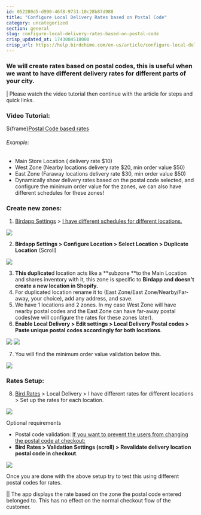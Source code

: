 ```yaml
---
id: 052280d5-d990-46f8-9731-10c28b87d988
title: "Configure Local Delivery Rates based on Postal Code"
category: uncategorized
section: general
slug: configure-local-delivery-rates-based-on-postal-code
crisp_updated_at: 1743084518000
crisp_url: https://help.birdchime.com/en-us/article/configure-local-delivery-rates-based-on-postal-code-16da0ew/
---
```


### We will create rates based on postal codes, this is useful when we want to have different delivery rates for different parts of your city.

| Please watch the video tutorial then continue with the article for steps and quick links.

### Video Tutorial:
${frame}[Postal Code based rates](https://www.loom.com/embed/cfede30a353842f99bb07be98bd66ccc?sid=7ddbafb1-7f49-4f8e-bcaf-09dadbf0ba77)

###### Example:
* Main Store Location ( delivery rate $10)
* West Zone (Nearby locations delivery rate $20, min order value $50)
* East Zone (Faraway locations delivery rate $30, min order value $50)
* Dynamically show delivery rates based on the postal code selected, and configure the minimum order value for the zones, we can also have different schedules for these zones!

### Create new zones:
1. [Birdapp Settings](https://admin.shopify.com/apps/simple-on-time-delivery/settings) >  [I have different schedules for different locations.](https://help.birdchime.com/en-us/article/i-have-different-schedule-for-different-store-locations-1f6j2p0/)

![](https://storage.crisp.chat/users/helpdesk/website/-/c/a/8/2/ca826b447482b000/configurelocation_jronww.png)

2. **Birdapp Settings > Configure Location > Select Location > Duplicate Location** (Scroll)

![](https://storage.crisp.chat/users/helpdesk/website/-/c/a/8/2/ca826b447482b000/duplicate-location_a1vp6a.png)

3. **This duplicate**d location acts like a **subzone **to the Main Location and shares inventory with it, this zone is specific to **Birdapp and doesn't create a new location in Shopify.**
4. For duplicated location rename it to (East Zone/East Zone/Nearby/Far-away, your choice), add any address, and save.
5. We have 1 locations and 2 zones. In my case West Zone will have nearby postal codes and the East Zone can have far-away postal codes(we will configure the rates for these zones later).
6. **Enable Local Delivery > Edit settings > Local Delivery Postal codes > Paste unique postal codes accordingly for both locations**.

![](https://storage.crisp.chat/users/helpdesk/website/-/c/a/8/2/ca826b447482b000/localdelivery-edit-settings_n55trt.png)
![](https://storage.crisp.chat/users/helpdesk/website/-/c/a/8/2/ca826b447482b000/addpostalcodes_qgceq2.png)

7. You will find the minimum order value validation below this.

![](https://storage.crisp.chat/users/helpdesk/website/-/c/a/8/2/ca826b447482b000/minorder_15gtd2p.png)

### Rates Setup:
8. [Bird Rates](https://admin.shopify.com/apps/simple-on-time-delivery/rates) > Local Delivery > I have different rates for different locations > Set up the rates for each location.

![](https://storage.crisp.chat/users/helpdesk/website/-/c/a/8/2/ca826b447482b000/screenshot-2025-03-25-091609_3904dw.png)

Optional requirements
* Postal code validation: [If you want to prevent the users from changing the postal code at checkout:](https://help.birdchime.com/en-us/article/how-to-validate-local-delivery-postal-code-in-widget-1fi7kha/#1-if-you-have-different-schedule-for-different-locations-multi-location)
* **Bird Rates > Validation Settings (scroll) > Revalidate delivery location postal code in checkout**.

![](https://storage.crisp.chat/users/helpdesk/website/-/c/a/8/2/ca826b447482b000/validatepostalcodecheckout_g32w6v.png)

Once you are done with the above setup try to test this using different postal codes for rates. 

|| The app displays the rate based on the zone the postal code entered belonged to. This has no effect on the normal checkout flow of the customer.
